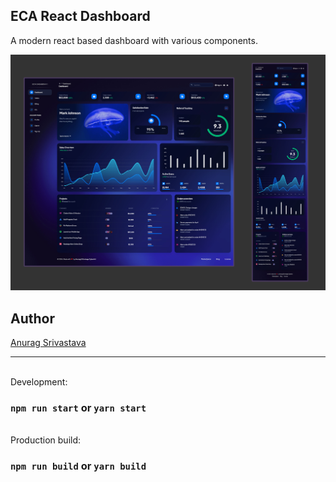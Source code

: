 ## ECA React Dashboard
A modern react based dashboard with various components.

![Screenshot](Screenshot.png?raw=true)

## Author
[Anurag Srivastava](https://www.envisagecyberart.in)

---

<br/>
Development:

### `npm run start` or `yarn start`

<br/>
Production build:

### `npm run build` or `yarn build`